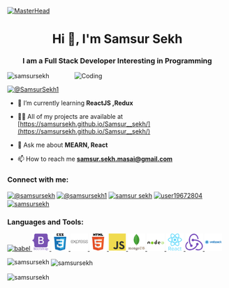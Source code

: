 [![MasterHead](https://64.media.tumblr.com/c5543874b9cbe98da1d20945a45e989b/tumblr_o5a5r9Z9O71tvppquo1_r1_1280.gifv)](https://Samsursekh.io)

<h1 align="center">Hi 👋, I'm Samsur Sekh</h1>
<h3 align="center">I am a Full Stack Developer Interesting in Programming</h3>

<img align="right" alt="Coding" width="350" src="https://i.pinimg.com/originals/50/83/e0/5083e0a2a7dcaae07c142e8b87036a27.gif"/>

<p align="left"> <img src="https://komarev.com/ghpvc/?username=samsursekh&label=Profile%20views&color=0e75b6&style=flat" alt="samsursekh" /> </p>



<p align="left"> <a href="https://twitter.com/SamsurSekh1" target="blank"><img src="https://img.shields.io/twitter/follow/@SamsurSekh1?logo=twitter&style=for-the-badge" alt="@SamsurSekh1" /></a> </p>

- 🌱 I’m currently learning **ReactJS ,Redux**

- 👨‍💻 All of my projects are available at [https://samsursekh.github.io/Samsur__sekh/](https://samsursekh.github.io/Samsur__sekh/)

- 💬 Ask me about **MEARN, React**

- 📫 How to reach me **samsur.sekh.masai@gmail.com**

<h3 align="left">Connect with me:</h3>
<p align="left">
<a href="https://codepen.io/@samsursekh" target="blank"><img align="center" src="https://raw.githubusercontent.com/rahuldkjain/github-profile-readme-generator/master/src/images/icons/Social/codepen.svg" alt="@samsursekh" height="30" width="40" /></a>
<a href="https://twitter.com/@samsursekh1" target="blank"><img align="center" src="https://raw.githubusercontent.com/rahuldkjain/github-profile-readme-generator/master/src/images/icons/Social/twitter.svg" alt="@samsursekh1" height="30" width="40" /></a>
<a href="https://www.linkedin.com/in/samsur-sekh-b6961a22b/" target="blank"><img align="center" src="https://raw.githubusercontent.com/rahuldkjain/github-profile-readme-generator/master/src/images/icons/Social/linked-in-alt.svg" alt="samsur sekh" height="30" width="40" /></a>
<a href="https://stackoverflow.com/users/user19672804" target="blank"><img align="center" src="https://raw.githubusercontent.com/rahuldkjain/github-profile-readme-generator/master/src/images/icons/Social/stack-overflow.svg" alt="user19672804" height="30" width="40" /></a>
<a href="https://codesandbox.com/samsursekh" target="blank"><img align="center" src="https://raw.githubusercontent.com/rahuldkjain/github-profile-readme-generator/master/src/images/icons/Social/codesandbox.svg" alt="samsursekh" height="30" width="40" /></a>
</p>

<h3 align="left">Languages and Tools:</h3>
<p align="left"> <a href="https://babeljs.io/" target="_blank" rel="noreferrer"> <img src="https://www.vectorlogo.zone/logos/babeljs/babeljs-icon.svg" alt="babel" width="40" height="40"/> </a> <a href="https://getbootstrap.com" target="_blank" rel="noreferrer"> <img src="https://raw.githubusercontent.com/devicons/devicon/master/icons/bootstrap/bootstrap-plain-wordmark.svg" alt="bootstrap" width="40" height="40"/> </a> <a href="https://www.w3schools.com/css/" target="_blank" rel="noreferrer"> <img src="https://raw.githubusercontent.com/devicons/devicon/master/icons/css3/css3-original-wordmark.svg" alt="css3" width="40" height="40"/> </a> <a href="https://expressjs.com" target="_blank" rel="noreferrer"> <img src="https://raw.githubusercontent.com/devicons/devicon/master/icons/express/express-original-wordmark.svg" alt="express" width="40" height="40"/> </a> <a href="https://www.w3.org/html/" target="_blank" rel="noreferrer"> <img src="https://raw.githubusercontent.com/devicons/devicon/master/icons/html5/html5-original-wordmark.svg" alt="html5" width="40" height="40"/> </a> <a href="https://developer.mozilla.org/en-US/docs/Web/JavaScript" target="_blank" rel="noreferrer"> <img src="https://raw.githubusercontent.com/devicons/devicon/master/icons/javascript/javascript-original.svg" alt="javascript" width="40" height="40"/> </a> <a href="https://www.mongodb.com/" target="_blank" rel="noreferrer"> <img src="https://raw.githubusercontent.com/devicons/devicon/master/icons/mongodb/mongodb-original-wordmark.svg" alt="mongodb" width="40" height="40"/> </a> <a href="https://nodejs.org" target="_blank" rel="noreferrer"> <img src="https://raw.githubusercontent.com/devicons/devicon/master/icons/nodejs/nodejs-original-wordmark.svg" alt="nodejs" width="40" height="40"/> </a> <a href="https://reactjs.org/" target="_blank" rel="noreferrer"> <img src="https://raw.githubusercontent.com/devicons/devicon/master/icons/react/react-original-wordmark.svg" alt="react" width="40" height="40"/> </a> <a href="https://redux.js.org" target="_blank" rel="noreferrer"> <img src="https://raw.githubusercontent.com/devicons/devicon/master/icons/redux/redux-original.svg" alt="redux" width="40" height="40"/> </a> <a href="https://webpack.js.org" target="_blank" rel="noreferrer"> <img src="https://raw.githubusercontent.com/devicons/devicon/d00d0969292a6569d45b06d3f350f463a0107b0d/icons/webpack/webpack-original-wordmark.svg" alt="webpack" width="40" height="40"/> </a> </p>

<p><img align="left" src="https://github-readme-stats.vercel.app/api/top-langs?username=samsursekh&show_icons=true&locale=en&layout=compact" alt="samsursekh" /></p>

<p>&nbsp;<img align="center" src="https://github-readme-stats.vercel.app/api?username=samsursekh&show_icons=true&locale=en" alt="samsursekh" /></p>

<p><img align="center" src="https://github-readme-streak-stats.herokuapp.com/?user=samsursekh&" alt="samsursekh" /></p>
